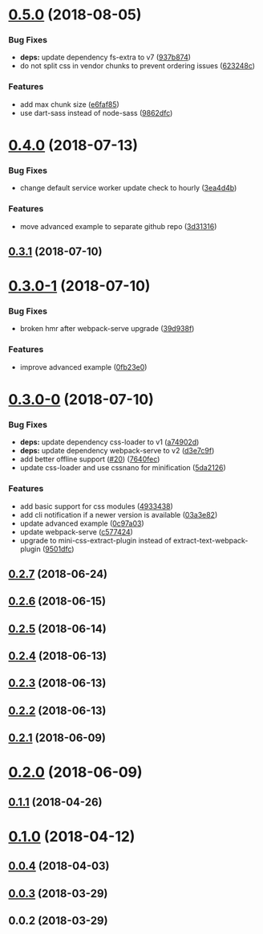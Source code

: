 <a name="0.5.0"></a>
# [0.5.0](https://github.com/ersims/varan/compare/v0.4.0...v0.5.0) (2018-08-05)


### Bug Fixes

* **deps:** update dependency fs-extra to v7 ([937b874](https://github.com/ersims/varan/commit/937b874))
* do not split css in vendor chunks to prevent ordering issues ([623248c](https://github.com/ersims/varan/commit/623248c))


### Features

* add max chunk size ([e6faf85](https://github.com/ersims/varan/commit/e6faf85))
* use dart-sass instead of node-sass ([9862dfc](https://github.com/ersims/varan/commit/9862dfc))



<a name="0.4.0"></a>
# [0.4.0](https://github.com/ersims/varan/compare/v0.3.1...v0.4.0) (2018-07-13)


### Bug Fixes

* change default service worker update check to hourly ([3ea4d4b](https://github.com/ersims/varan/commit/3ea4d4b))


### Features

* move advanced example to separate github repo ([3d31316](https://github.com/ersims/varan/commit/3d31316))



<a name="0.3.1"></a>
## [0.3.1](https://github.com/ersims/varan/compare/v0.3.0-1...v0.3.1) (2018-07-10)



<a name="0.3.0-1"></a>
# [0.3.0-1](https://github.com/ersims/varan/compare/v0.3.0-0...v0.3.0-1) (2018-07-10)


### Bug Fixes

* broken hmr after webpack-serve upgrade ([39d938f](https://github.com/ersims/varan/commit/39d938f))


### Features

* improve advanced example ([0fb23e0](https://github.com/ersims/varan/commit/0fb23e0))



<a name="0.3.0-0"></a>
# [0.3.0-0](https://github.com/ersims/varan/compare/v0.2.7...v0.3.0-0) (2018-07-10)


### Bug Fixes

* **deps:** update dependency css-loader to v1 ([a74902d](https://github.com/ersims/varan/commit/a74902d))
* **deps:** update dependency webpack-serve to v2 ([d3e7c9f](https://github.com/ersims/varan/commit/d3e7c9f))
* add better offline support ([#20](https://github.com/ersims/varan/issues/20)) ([7640fec](https://github.com/ersims/varan/commit/7640fec))
* update css-loader and use cssnano for minification ([5da2126](https://github.com/ersims/varan/commit/5da2126))


### Features

* add basic support for css modules ([4933438](https://github.com/ersims/varan/commit/4933438))
* add cli notification if a newer version is available ([03a3e82](https://github.com/ersims/varan/commit/03a3e82))
* update advanced example ([0c97a03](https://github.com/ersims/varan/commit/0c97a03))
* update webpack-serve ([c577424](https://github.com/ersims/varan/commit/c577424))
* upgrade to mini-css-extract-plugin instead of extract-text-webpack-plugin ([9501dfc](https://github.com/ersims/varan/commit/9501dfc))



<a name="0.2.7"></a>
## [0.2.7](https://github.com/ersims/varan/compare/v0.2.6...v0.2.7) (2018-06-24)



<a name="0.2.6"></a>
## [0.2.6](https://github.com/ersims/varan/compare/v0.2.5...v0.2.6) (2018-06-15)



<a name="0.2.5"></a>
## [0.2.5](https://github.com/ersims/varan/compare/v0.2.4...v0.2.5) (2018-06-14)



<a name="0.2.4"></a>
## [0.2.4](https://github.com/ersims/varan/compare/v0.2.3...v0.2.4) (2018-06-13)



<a name="0.2.3"></a>
## [0.2.3](https://github.com/ersims/varan/compare/v0.2.2...v0.2.3) (2018-06-13)



<a name="0.2.2"></a>
## [0.2.2](https://github.com/ersims/varan/compare/v0.2.1...v0.2.2) (2018-06-13)



<a name="0.2.1"></a>
## [0.2.1](https://github.com/ersims/varan/compare/v0.2.0...v0.2.1) (2018-06-09)



<a name="0.2.0"></a>
# [0.2.0](https://github.com/ersims/varan/compare/v0.1.1...v0.2.0) (2018-06-09)



<a name="0.1.1"></a>
## [0.1.1](https://github.com/ersims/varan/compare/v0.1.0...v0.1.1) (2018-04-26)



<a name="0.1.0"></a>
# [0.1.0](https://github.com/ersims/varan/compare/v0.0.4...v0.1.0) (2018-04-12)



<a name="0.0.4"></a>
## [0.0.4](https://github.com/ersims/varan/compare/v0.0.3...v0.0.4) (2018-04-03)



<a name="0.0.3"></a>
## [0.0.3](https://github.com/ersims/varan/compare/v0.0.2...v0.0.3) (2018-03-29)



<a name="0.0.2"></a>
## 0.0.2 (2018-03-29)



